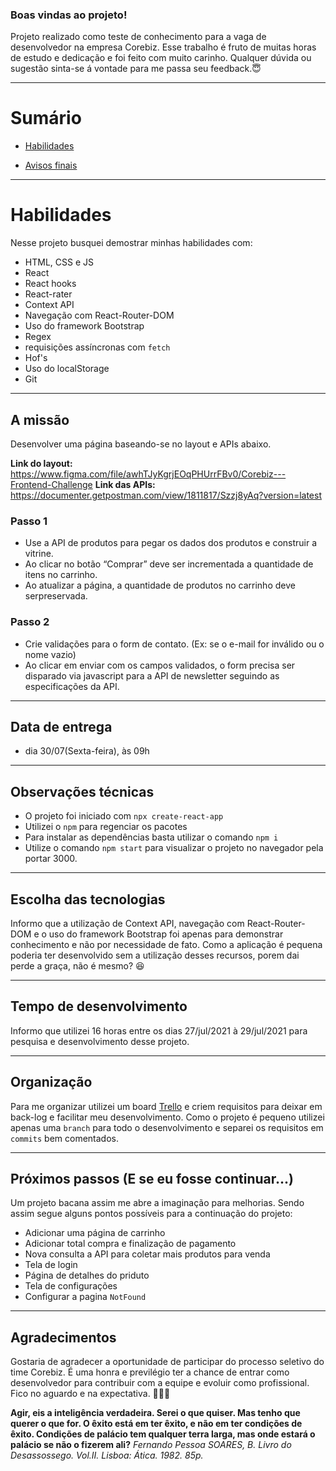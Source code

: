 ### Boas vindas ao projeto!

Projeto realizado como teste de conhecimento para a vaga de desenvolvedor na empresa Corebiz.
Esse trabalho é fruto de muitas horas de estudo e dedicação e foi feito com muito carinho. Qualquer dúvida ou sugestão sinta-se á vontade para me passa seu feedback.😇

---

# Sumário
<!-- Finalizar -->
- [Habilidades](#habilidades)

- [Avisos finais](#avisos-finais)

---

# Habilidades

Nesse projeto busquei demostrar minhas habilidades com:

  - HTML, CSS e JS
  - React
  - React hooks
  - React-rater
  - Context API
  - Navegação com React-Router-DOM
  - Uso do framework Bootstrap
  - Regex
  - requisições assíncronas com `fetch`
  - Hof's
  - Uso do localStorage
  - Git

---

##  A missão

Desenvolver uma página baseando-se no layout e APIs abaixo.

**Link do layout:** https://www.figma.com/file/awhTJyKgrjEOqPHUrrFBv0/Corebiz---Frontend-Challenge
**Link das APIs:** https://documenter.getpostman.com/view/1811817/Szzj8yAq?version=latest

### Passo 1
-  Use a API de produtos para pegar os dados dos produtos e construir a vitrine.
-  Ao clicar no botão “Comprar” deve ser incrementada a quantidade de itens no carrinho.
-  Ao atualizar a página, a quantidade de produtos no carrinho deve serpreservada.

### Passo 2
-  Crie validações para o form de contato. (Ex: se o e-mail for inválido ou o nome vazio)
-  Ao clicar em enviar com os campos validados, o form precisa ser disparado via javascript para a API de newsletter seguindo as especificações da API.

---

## Data de entrega

  -  dia 30/07(Sexta-feira), às 09h 

---

  ## Observações técnicas

 - O projeto foi iniciado com `npx create-react-app`
 - Utilizei o `npm` para regenciar os pacotes
 - Para instalar as dependências basta utilizar o comando `npm i`
 - Utilize o comando `npm start` para visualizar o projeto no navegador pela portar 3000.

---

  ## Escolha das tecnologias
   
  Informo que a utilização de Context API, navegação com React-Router-DOM e o uso do framework Bootstrap foi apenas para demonstrar conhecimento e não por necessidade de fato. Como a aplicação é pequena poderia ter desenvolvido sem a utilização desses recursos, porem dai perde a graça, não é mesmo? 😆

  ---

  ## Tempo de desenvolvimento

  Informo que utilizei 16 horas entre os dias 27/jul/2021 à 29/jul/2021 para pesquisa e desenvolvimento desse projeto.
  
---

  ## Organização

  Para me organizar utilizei um board  [Trello](https://trello.com/) e criem requisitos para deixar em back-log e facilitar meu desenvolvimento.
  Como o projeto é pequeno utilizei apenas uma `branch` para todo o desenvolvimento e separei os requisitos em `commits` bem comentados.

---

  ## Próximos passos (E se eu fosse continuar...)

  Um projeto bacana assim me abre a imaginação para melhorias. Sendo assim segue alguns pontos possíveis para a continuação do projeto:

  - Adicionar uma página de carrinho
  - Adicionar total compra e finalização de pagamento
  - Nova consulta a API para coletar mais produtos para venda
  - Tela de login
  - Página de detalhes do priduto
  - Tela de configurações
  - Configurar a pagina `NotFound`

---

  ## Agradecimentos

   Gostaria de agradecer a oportunidade de participar do processo seletivo do time Corebiz. É uma honra e previlégio ter a chance de entrar como desenvolvedor para contribuir com a equipe e evoluir como profissional. Fico no aguardo e na expectativa. 🎯👨‍💻

  **Agir, eis a inteligência verdadeira. Serei o que quiser. Mas tenho que querer o que for. O êxito está em ter êxito, e não em ter condições de êxito. Condições de palácio tem qualquer terra larga, mas onde estará o palácio se não o fizerem ali?**
_Fernando Pessoa SOARES, B. Livro do Desassossego. Vol.II. Lisboa: Ática. 1982. 85p._ 

